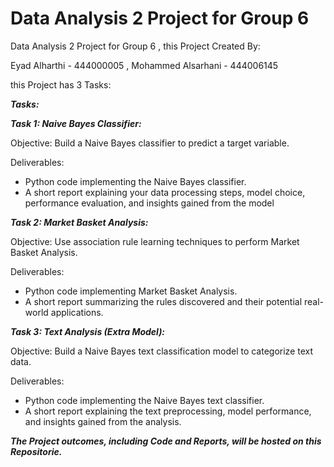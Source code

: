 # Data Analysis 2 Project for Group 6
Data Analysis 2 Project for Group 6 , this Project Created By: 

Eyad Alharthi - 444000005 
, Mohammed Alsarhani - 444006145


this Project has 3 Tasks:

***Tasks:***

***Task 1: Naive Bayes Classifier:***

Objective: Build a Naive Bayes classifier to predict a target variable.

Deliverables:
- Python code implementing the Naive Bayes classifier.
- A short report explaining your data processing steps, model choice, performance 
evaluation, and insights gained from the model

***Task 2: Market Basket Analysis:***

Objective: Use association rule learning techniques to perform Market Basket Analysis.

Deliverables:
- Python code implementing Market Basket Analysis.
- A short report summarizing the rules discovered and their potential real-world 
applications.


***Task 3: Text Analysis (Extra Model):***

Objective: Build a Naive Bayes text classification model to categorize text data.

Deliverables:
- Python code implementing the Naive Bayes text classifier.
- A short report explaining the text preprocessing, model performance, and insights 
gained from the analysis.

***The Project outcomes, including Code and Reports, will be
hosted on this Repositorie.***
